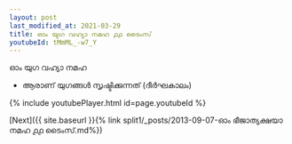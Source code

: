 ```yaml
---
layout: post
last_modified_at: 2021-03-29
title: ഓം യുഗ വഹ്യാ നമഹ ൧൧ ടൈംസ്
youtubeId: tMmML_-w7_Y
---
```

 
 
 ഓം യുഗ വഹ്യാ നമഹ 
 
 -  ആരാണ് യുഗങ്ങൾ സൃഷ്ടിക്കുന്നത് (ദീർഘകാലം) 
 
  
 
  
 
 
 
 
 
 


{% include youtubePlayer.html id=page.youtubeId %}
 
[Next]({{ site.baseurl }}{% link  split1/_posts/2013-09-07-ഓം ഭീജാത്യക്ഷയാ നമഹ ൧൧ ടൈംസ്.md%})
 
